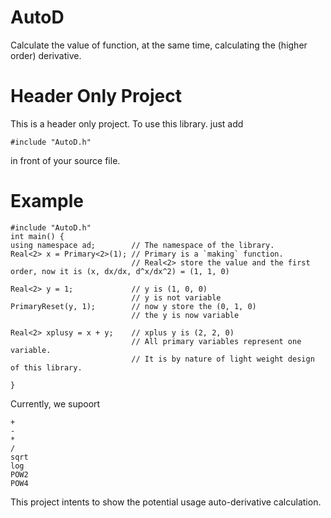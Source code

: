 # AutoD

Calculate the value of function, at the same time, calculating the (higher order) derivative.

# Header Only Project
This is a header only project.
To use this library. just add
```
#include "AutoD.h"
```
in front of your source file.

# Example
```
#include "AutoD.h"
int main() {
using namespace ad;        // The namespace of the library.
Real<2> x = Primary<2>(1); // Primary is a `making` function.
                           // Real<2> store the value and the first order, now it is (x, dx/dx, d^x/dx^2) = (1, 1, 0)

Real<2> y = 1;             // y is (1, 0, 0)
                           // y is not variable
PrimaryReset(y, 1);        // now y store the (0, 1, 0)
                           // the y is now variable

Real<2> xplusy = x + y;    // xplus y is (2, 2, 0)
                           // All primary variables represent one variable.
                           // It is by nature of light weight design of this library.

}
```

Currently, we supoort
```
+
-
*
/
sqrt
log
POW2
POW4
```
This project intents to show the potential usage auto-derivative calculation.



